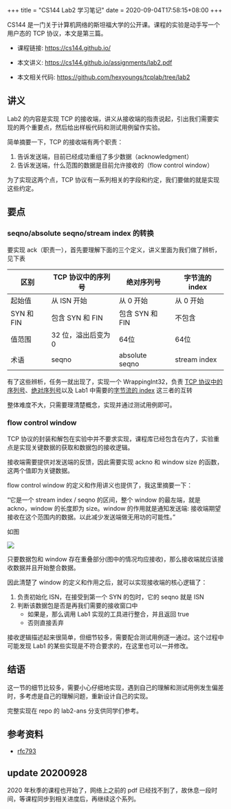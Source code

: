 +++
title = "CS144 Lab2 学习笔记"
date = 2020-09-04T17:58:15+08:00
+++

CS144 是一门关于计算机网络的斯坦福大学的公开课。课程的实验是动手写一个用户态的 TCP 协议，本文是第三篇。

- 课程链接: https://cs144.github.io/

- 本文讲义: https://cs144.github.io/assignments/lab2.pdf

- 本文相关代码: https://github.com/hexyoungs/tcplab/tree/lab2

<!-- more -->

## 讲义

Lab2 的内容是实现 TCP 的接收端，讲义从接收端的指责说起，引出我们需要实现的两个重要点，然后给出样板代码和测试用例留作实验。

简单摘要一下，TCP 的接收端有两个职责：

1. 告诉发送端，目前已经成功重组了多少数据（acknowledgment）
2. 告诉发送端，什么范围的数据是目前允许接收的（flow control window）

为了实现这两个点，TCP 协议有一系列相关的字段和约定，我们要做的就是实现这些约定。

## 要点

### seqno/absolute seqno/stream index 的转换

要实现 ack（职责一），首先要理解下面的三个定义，讲义里面为我们做了辨析，见下表

|区别|TCP 协议中的序列号|绝对序列号|字节流的 index|
| --- | --- | --- | --- |
| 起始值 | 从 ISN 开始 | 从 0 开始 | 从 0 开始|
| SYN 和 FIN | 包含 SYN 和 FIN | 包含 SYN 和 FIN | 不包含|
| 值范围 | 32 位，溢出后变为 0 | 64位 | 64位 |
| 术语 | seqno | absolute seqno | stream index |

有了这些辨析，任务一就出现了，实现一个 WrappingInt32，负责 <u>TCP 协议中的序列号</u>、<u>绝对序列号</u>以及 Lab1 中需要的<u>字节流的 index</u> 这三者的互转

整体难度不大，只需要理清楚概念，实现并通过测试用例即可。

### flow control window

TCP 协议的封装和解包在实验中并不要求实现，课程库已经包含在内了，实验重点是实现关键数据的获取和数据包的接收逻辑。

接收端需要提供对发送端的反馈，因此需要实现 ackno 和 window size 的函数，这两个值即为关键数据。

flow control window 的定义和作用讲义也提供了，我这里摘要一下：

“它是一个 stream index / seqno 的区间，整个 window 的最左端，就是 ackno，window 的长度即为 size。window 的作用就是通知发送端: 接收端期望接收在这个范围内的数据。以此减少发送端做无用功的可能性。”

如图

![](https://i.imgur.com/gfqzVDI.png)

只要数据包和 window 存在重叠部分(图中的情况均应接收)，那么接收端就应该接收数据并且开始整合数据。

因此清楚了 window 的定义和作用之后，就可以实现接收端的核心逻辑了：

1. 负责初始化 ISN，在接受到第一个 SYN 的包时，它的 seqno 就是 ISN
2. 判断该数据包是否是再我们需要的接收窗口中
    - 如果是，那么调用 Lab1 实现的工具进行整合，并且返回 true
    - 否则直接丢弃

接收逻辑描述起来很简单，但细节较多，需要配合测试用例逐一通过。这个过程中可能发现 Lab1 的某些实现是不符合要求的，在这里也可以一并修改。

## 结语

这一节的细节比较多，需要小心仔细地实现，遇到自己的理解和测试用例发生偏差时，多考虑是自己的理解问题，重新设计自己的实现。

完整实现在 repo 的 lab2-ans 分支供同学们参考。

## 参考资料

- [rfc793](https://tools.ietf.org/html/rfc793)

## update 20200928

2020 年秋季的课程也开始了，网络上之前的 pdf 已经找不到了，故休息一段时间，等课程同步到相关进度后，再继续这个系列。




